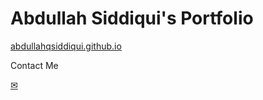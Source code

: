 # Abdullah Siddiqui's Portfolio

<a href="https://abdullahqsiddiqui.github.io">abdullahqsiddiqui.github.io</a>

<p>Contact Me</p>
<a href="mailto://abdullahqsiddiqui@gmail.com">✉︎</a>
